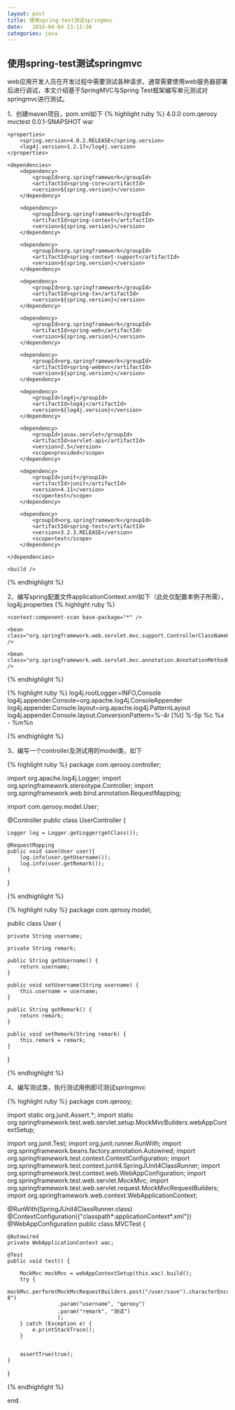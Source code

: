 ```yaml
---
layout: post
title: 使用spring-test测试springmvc
date:   2016-04-04 13:11:36
categories: java
---
```


## 使用spring-test测试springmvc

web应用开发人员在开发过程中需要测试各种请求，通常需要使用web服务器部署后进行调试，本文介绍基于SpringMVC与Spring Test框架编写单元测试对springmvc进行测试。

1、创建maven项目，pom.xml如下
{% highlight ruby %}
<project xmlns="http://maven.apache.org/POM/4.0.0" xmlns:xsi="http://www.w3.org/2001/XMLSchema-instance"
	xsi:schemaLocation="http://maven.apache.org/POM/4.0.0 http://maven.apache.org/xsd/maven-4.0.0.xsd">
	<modelVersion>4.0.0</modelVersion>
	<groupId>com.qerooy</groupId>
	<artifactId>mvctest</artifactId>
	<version>0.0.1-SNAPSHOT</version>
	<packaging>war</packaging>
	
	<properties>
		<spring.version>4.0.2.RELEASE</spring.version>
		<log4j.version>1.2.17</log4j.version>
	</properties>
	
	<dependencies>
		<dependency>
			<groupId>org.springframework</groupId>
			<artifactId>spring-core</artifactId>
			<version>${spring.version}</version>
		</dependency>

		<dependency>
			<groupId>org.springframework</groupId>
			<artifactId>spring-context</artifactId>
			<version>${spring.version}</version>
		</dependency>

		<dependency>
			<groupId>org.springframework</groupId>
			<artifactId>spring-context-support</artifactId>
			<version>${spring.version}</version>
		</dependency>

		<dependency>
			<groupId>org.springframework</groupId>
			<artifactId>spring-tx</artifactId>
			<version>${spring.version}</version>
		</dependency>

		<dependency>
			<groupId>org.springframework</groupId>
			<artifactId>spring-web</artifactId>
			<version>${spring.version}</version>
		</dependency>

		<dependency>
			<groupId>org.springframework</groupId>
			<artifactId>spring-webmvc</artifactId>
			<version>${spring.version}</version>
		</dependency>
		
		<dependency>
			<groupId>log4j</groupId>
			<artifactId>log4j</artifactId>
			<version>${log4j.version}</version>
		</dependency>
		
		<dependency>
			<groupId>javax.servlet</groupId>
			<artifactId>servlet-api</artifactId>
			<version>2.5</version>
			<scope>provided</scope>
		</dependency>
		
		<dependency>
			<groupId>junit</groupId>
			<artifactId>junit</artifactId>
			<version>4.11</version>
			<scope>test</scope>
		</dependency>

		<dependency>
			<groupId>org.springframework</groupId>
			<artifactId>spring-test</artifactId>
			<version>3.2.3.RELEASE</version>
			<scope>test</scope>
		</dependency>
		
	</dependencies>
	
	<build />
</project>

{% endhighlight %}

2、编写spring配置文件applicationContext.xml如下（此处仅配置本例子所需），log4j.properties 
{% highlight ruby %}
<?xml version="1.0" encoding="UTF-8"?>
<beans xmlns="http://www.springframework.org/schema/beans"
	xmlns:mvc="http://www.springframework.org/schema/mvc" xmlns:xsi="http://www.w3.org/2001/XMLSchema-instance"
	xmlns:context="http://www.springframework.org/schema/context" xmlns:tx="http://www.springframework.org/schema/tx"
	xsi:schemaLocation="http://www.springframework.org/schema/beans http://www.springframework.org/schema/beans/spring-beans-4.0.xsd
        http://www.springframework.org/schema/mvc http://www.springframework.org/schema/mvc/spring-mvc-4.0.xsd  
        http://www.springframework.org/schema/tx http://www.springframework.org/schema/tx/spring-tx-4.0.xsd
        http://www.springframework.org/schema/context http://www.springframework.org/schema/context/spring-context-4.0.xsd">

	<context:component-scan base-package="*" />
	
	<bean class="org.springframework.web.servlet.mvc.support.ControllerClassNameHandlerMapping" />
	
	<bean class="org.springframework.web.servlet.mvc.annotation.AnnotationMethodHandlerAdapter" />
	
	
</beans>

{% endhighlight %}

{% highlight ruby %}
log4j.rootLogger=INFO,Console
log4j.appender.Console=org.apache.log4j.ConsoleAppender
log4j.appender.Console.layout=org.apache.log4j.PatternLayout
log4j.appender.Console.layout.ConversionPattern=%-4r [%t] %-5p %c %x - %m%n

{% endhighlight %}

3、编写一个controller及测试用的model类，如下 

{% highlight ruby %}
package com.qerooy.controller;

import org.apache.log4j.Logger;
import org.springframework.stereotype.Controller;
import org.springframework.web.bind.annotation.RequestMapping;

import com.qerooy.model.User;

@Controller
public class UserController {
	
	Logger log = Logger.getLogger(getClass());

	@RequestMapping
	public void save(User user){
		log.info(user.getUsername());
		log.info(user.getRemark());
	}
	
}

{% endhighlight %}


{% highlight ruby %}
package com.qerooy.model;

public class User {
	
	private String username;
	
	private String remark;

	public String getUsername() {
		return username;
	}

	public void setUsername(String username) {
		this.username = username;
	}

	public String getRemark() {
		return remark;
	}

	public void setRemark(String remark) {
		this.remark = remark;
	}

}


{% endhighlight %}

4、编写测试类，执行测试用例即可测试springmvc 

{% highlight ruby %}
package com.qerooy;

import static org.junit.Assert.*;
import static org.springframework.test.web.servlet.setup.MockMvcBuilders.webAppContextSetup;

import org.junit.Test;
import org.junit.runner.RunWith;
import org.springframework.beans.factory.annotation.Autowired;
import org.springframework.test.context.ContextConfiguration;
import org.springframework.test.context.junit4.SpringJUnit4ClassRunner;
import org.springframework.test.context.web.WebAppConfiguration;
import org.springframework.test.web.servlet.MockMvc;
import org.springframework.test.web.servlet.request.MockMvcRequestBuilders;
import org.springframework.web.context.WebApplicationContext;


@RunWith(SpringJUnit4ClassRunner.class)
@ContextConfiguration({"classpath*:applicationContext*.xml"}) 
@WebAppConfiguration
public class MVCTest {

	@Autowired  
    private WebApplicationContext wac;
	
	@Test
	public void test() {
		
		MockMvc mockMvc = webAppContextSetup(this.wac).build();  
		try {
			mockMvc.perform(MockMvcRequestBuilders.post("/user/save").characterEncoding("UTF-8")
					.param("username", "qerooy")
					.param("remark", "测试")
					);
		} catch (Exception e) {
			e.printStackTrace();
		}
		
		
		assertTrue(true);
	}

}


{% endhighlight %}

end.

